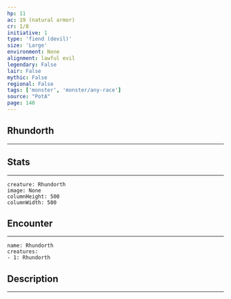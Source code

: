 ```yaml
---
hp: 11
ac: 19 (natural armor)
cr: 1/8
initiative: 1
type: 'fiend (devil)'    
size: 'Large'
environment: None
alignment: lawful evil
legendary: False
lair: False
mythic: False
regional: False
tags: ['monster', 'monster/any-race']
source: "PotA"
page: 140
---
```


## Rhundorth
---



## Stats
---

```statblock
creature: Rhundorth
image: None
columnHeight: 500
columnWidth: 500
```

## Encounter
---

```encounter-table
name: Rhundorth
creatures:
- 1: Rhundorth
```

## Description
---




